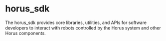 # horus_sdk
The horus_sdk provides core libraries, utilities, and APIs for software developers to interact with robots controlled by the Horus system and other Horus components.
